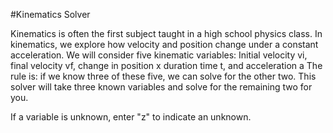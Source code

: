 #Kinematics Solver

  Kinematics is often the first subject taught in a high school physics class.
  In kinematics, we explore how velocity and position change under a constant acceleration.
  We will consider five kinematic variables:
  Initial velocity vi, final velocity vf, change in position x
  duration time t, and acceleration a
  The rule is: if we know three of these five, we can solve for the other two.
  This solver will take three known variables and solve for the remaining two for you.

  If a variable is unknown, enter \"z\" to indicate an unknown.
